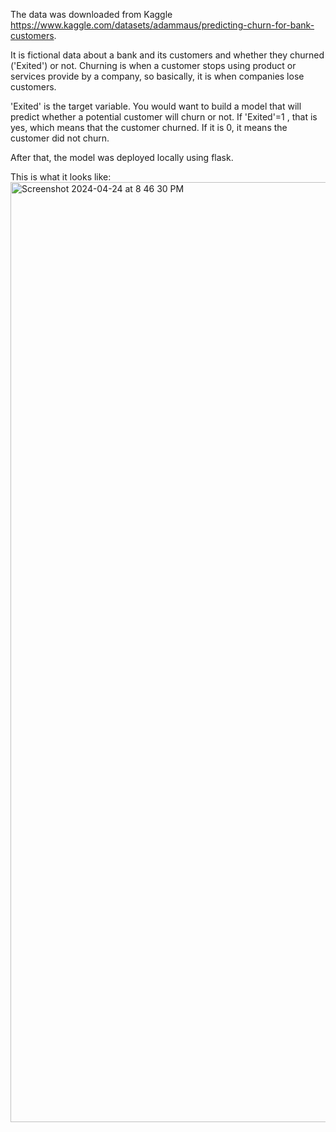 The data was downloaded from Kaggle https://www.kaggle.com/datasets/adammaus/predicting-churn-for-bank-customers.

It is fictional data about a bank and its customers and whether they churned ('Exited') or not. Churning is when a customer stops using product or services provide by a company, so basically, it is when companies lose customers.

'Exited' is the target variable. You would want to build a model that will predict whether a potential customer will churn or not. If 'Exited'=1 , that is yes, which means that the customer churned. If it is 0, it means the customer did not churn.

After that, the model was deployed locally using flask.

This is what it looks like:
<img width="1504" alt="Screenshot 2024-04-24 at 8 46 30 PM" src="https://github.com/bb3l/Churn_Prediction/assets/124946694/b0768ade-cf90-4402-a77a-4fa558f1fda5">
